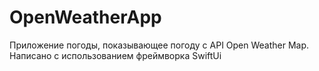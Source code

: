 # OpenWeatherApp
Приложение погоды, показывающее погоду с API Open Weather Map.
Написано c использованием фреймворка SwiftUi
